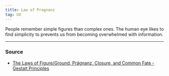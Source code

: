```yaml
---
title: Law of Pragnanz
tag: UX
---
```

People remember simple figures than complex ones. The human eye likes to find simplicity to prevents us from becoming overwhelmed with information.

--- 
### Source
- [The Laws of Figure/Ground, Prägnanz, Closure, and Common Fate - Gestalt Principles](https://www.interaction-design.org/literature/article/the-laws-of-figure-ground-praegnanz-closure-and-common-fate-gestalt-principles-3)